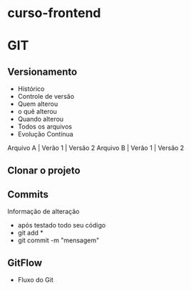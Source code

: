 # curso-frontend

# GIT
## Versionamento
- Histórico
- Controle de versão
- Quem alterou
- o quê alterou
- Quando alterou
- Todos os arquivos 
- Evolução Contínua 

Arquivo A | Verão 1 | Versão 2
Arquivo B | Verão 1 | Versão 2

## Clonar o projeto

## Commits
Informação de alteração
- após testado todo seu código
- git add *
- git commit -m "mensagem"

## GitFlow
- Fluxo do Git

